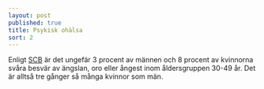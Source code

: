 ```yaml
---
layout: post
published: true
title: Psykisk ohälsa
sort: 2
---
```




Enligt [SCB](http://www.scb.se/Statistik/_Publikationer/LE0101_2012I13_BR_00_LE127BR1501.pdf) är det ungefär 3 procent av männen och 8 procent av kvinnorna svåra besvär av ängslan, oro eller ångest inom åldersgruppen 30-49 år. Det är alltså tre gånger så många kvinnor som män.
